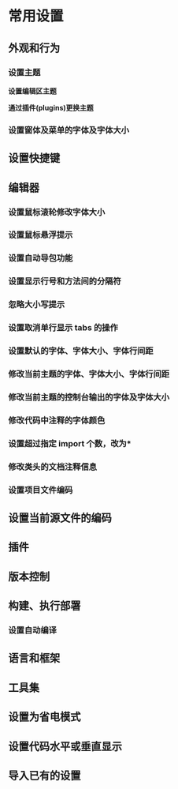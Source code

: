 # 常用设置

## 外观和行为

### 设置主题

**设置编辑区主题**

**通过插件(plugins)更换主题**

### 设置窗体及菜单的字体及字体大小

## 设置快捷键



## 编辑器

### 设置鼠标滚轮修改字体大小

### 设置鼠标悬浮提示

### 设置自动导包功能

### 设置显示行号和方法间的分隔符

### 忽略大小写提示

### 设置取消单行显示 tabs 的操作

### 设置默认的字体、字体大小、字体行间距

### 修改当前主题的字体、字体大小、字体行间距

### 修改当前主题的控制台输出的字体及字体大小

### 修改代码中注释的字体颜色

### 设置超过指定 import 个数，改为* 

### 修改类头的文档注释信息

### 设置项目文件编码

## 设置当前源文件的编码

## 插件

## 版本控制

## 构建、执行部署

### 设置自动编译

## 语言和框架

## 工具集



## 设置为省电模式

## 设置代码水平或垂直显示

## 导入已有的设置

